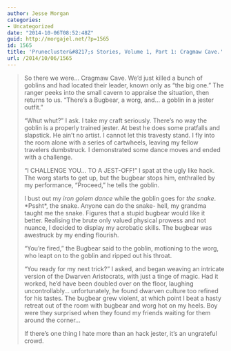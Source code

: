 ```yaml
---
author: Jesse Morgan
categories:
- Uncategorized
date: "2014-10-06T08:52:48Z"
guid: http://morgajel.net/?p=1565
id: 1565
title: 'Prunecluster&#8217;s Stories, Volume 1, Part 1: Cragmaw Cave.'
url: /2014/10/06/1565
---
```


> So there we were… Cragmaw Cave. We’d just killed a bunch of goblins and had located their leader, known only as “the big one.” The ranger peeks into the small cavern to appraise the situation, then returns to us. “There’s a Bugbear, a worg, and… a goblin in a jester outfit.”
> 
> “Whut whut?” I ask. I take my craft seriously. There’s no way the goblin is a properly trained jester. At best he does some pratfalls and slapstick. He ain’t no artist. I cannot let this travesty stand. I fly into the room alone with a series of cartwheels, leaving my fellow travelers dumbstruck. I demonstrated some dance moves and ended with a challenge.
> 
> “I CHALLENGE YOU… TO A JEST-OFF!” I spat at the ugly like hack. The worg starts to get up, but the bugbear stops him, enthralled by my performance, “Proceed,” he tells the goblin.
> 
> I bust out my *iron golem dance* while the goblin goes for *the snake*. \*Pssht\*, the snake. Anyone can do the snake- hell, my grandma taught me the snake. Figures that a stupid bugbear would like it better. Realising the brute only valued physical prowess and not nuance, I decided to display my acrobatic skills. The bugbear was awestruck by my ending flourish.
> 
> “You’re fired,” the Bugbear said to the goblin, motioning to the worg, who leapt on to the goblin and ripped out his throat.
> 
> “You ready for my next trick?” I asked, and began weaving an intricate version of the Dwarven Aristocrats, with just a tinge of magic. Had it worked, he’d have been doubled over on the floor, laughing uncontrollably… unfortunately, he found dwarven culture too refined for his tastes. The bugbear grew violent, at which point I beat a hasty retreat out of the room with bugbear and worg hot on my heels. Boy were they surprised when they found my friends waiting for them around the corner…
> 
> If there’s one thing I hate more than an hack jester, it’s an ungrateful crowd.